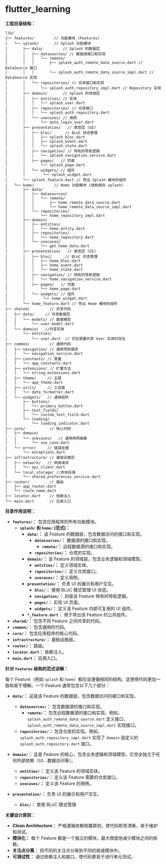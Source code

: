 # flutter_learning

**工程目录结构：**

```
lib/
├── features/         // 功能模块 (Features)
│   └── splash/       // Splash 功能模块
│       ├── data/         // Splash 的数据层
│       │   ├── datasources/ // 数据源接口和实现
│       │   │   └── remote/
│       │   │       ├── splash_auth_remote_data_source.dart // DataSource 接口
│       │   │       └── splash_auth_remote_data_source_impl.dart // DataSource 实现
│       │   └── repositories/ // 仓库接口和实现
│       │       └── splash_auth_repository_impl.dart // Repository 实现
│       ├── domain/       // Splash 的领域层
│       │   ├── entities/ // 实体
│       │   │   └── splash_user.dart
│       │   ├── repositories/ // 仓库接口
│       │   │   └── splash_auth_repository.dart
│       │   └── usecases/ // 用例
│       │       └── auto_login_user.dart
│       ├── presentation/   // 表现层 (UI)
│       │   ├── bloc/      // BLoC 状态管理
│       │   │   ├── splash_bloc.dart
│       │   │   ├── splash_event.dart
│       │   │   └── splash_state.dart
│       │   ├── navigation/ // 特有的导航逻辑
│       │   │   └── splash_navigation_service.dart
│       │   ├── pages/   // 页面
│       │       └── splash_page.dart
│       │   └── widgets/ // 组件
│       │        └── splash_widget.dart
│       └── splash_feature.dart // 导出 Splash 模块的组件
│   └── home/         // Home 功能模块 (结构类似 splash)
│       ├── data/
│       │   ├── datasources/
│       │   │   └── remote/
│       │   │       ├── home_remote_data_source.dart
│       │   │       └── home_remote_data_source_impl.dart
│       │   └── repositories/
│       │       └── home_repository_impl.dart
│       ├── domain/
│       │   ├── entities/
│       │   │   └── home_entity.dart
│       │   ├── repositories/
│       │   │   └── home_repository.dart
│       │   └── usecases/
│       │       └── get_home_data.dart
│       ├── presentation/   // 表现层 (UI)
│       │   ├── bloc/      // BLoC 状态管理
│       │   │   ├── home_bloc.dart
│       │   │   ├── home_event.dart
│       │   │   └── home_state.dart
│       │   ├── navigation/ // 特有的导航逻辑
│       │   │   └── home_navigation_service.dart
│       │   ├── pages/   // 页面
│       │       └── home_page.dart
│       │   └── widgets/ // 组件
│       │        └── home_widget.dart
│       └── home_feature.dart // 导出 Home 模块的组件
├── shared/         // 共享代码
│   ├── data/     // 共享数据层
│   │   └── models/ // 数据模型
│   │       └── user_model.dart
│   └── domain/   //共享实体
│       └── entities/
│           └── user.dart  // 仅在需要共享 User 实体时存在
├── common/         // 通用代码
│   ├── navigation/ // 通用导航服务
│   │   └── navigation_service.dart
│   ├── constants/ // 常量
│   │   └── app_constants.dart
│   ├── extensions/ // 扩展方法
│   │   └── string_extensions.dart
│   ├── theme/     // 主题
│   │   └── app_theme.dart
│   ├── utils/     // 工具类
│   │   └── date_formatter.dart
│   └── widgets/   // 通用组件
│       ├── buttons/
│       │   └── primary_button.dart
│       ├── text_fields/
│       │   └── custom_text_field.dart
│       └── loading/
│           └── loading_indicator.dart
├── core/           // 核心代码
│   ├── domain/
│   │   └── usecases/   // 通用用例抽象
│   │       └── use_case.dart
│   └── error/     // 错误处理
│       └── exceptions.dart
├── infrastructure/ // 基础设施层
│   ├── network/   // 网络请求
│   │   └── api_client.dart
│   └── local_storage/ //本地存储
│       └── shared_preferences_service.dart
├── router/         // 路由
│   ├── app_router.dart
│   └── route_name.dart
├── locator.dart    // 依赖注入
└── main.dart       // 应用入口
```

**目录作用说明：**

*   **`features/`：** 包含应用程序的所有功能模块。
    *   **`splash/` 和 `home/` (范式)：**
        *   **`data/`：** 该 Feature 的数据层，包含数据访问的接口和实现。
            *   **`datasources/`：** 数据源的接口和实现。
                *   **`remote/`：** 远程数据源的接口和实现。
            *   **`repositories/`：** 仓库的实现。
        *   **`domain/`：** 该 Feature 的领域层，包含业务逻辑和领域模型。
            *   **`entities/`：** 定义领域实体。
            *   **`repositories/`：** 定义仓库接口。
            *   **`usecases/`：** 定义用例。
        *   **`presentation/`：** 负责 UI 的展示和用户交互。
            *   **`bloc/`：** 使用 BLoC 模式管理 UI 状态。
            *   **`navigation/`：** 封装该 Feature 特有的导航逻辑。
            *   **`pages/`：** 实现 UI 页面。
            *   **`widgets/`：** 定义该 Feature 内部可复用的 UI 组件。
        *   **`*_feature.dart`：** 用于导出该 Feature 的公共组件。
*   **`shared/`：** 包含不同 Feature 之间共享的代码。
*   **`common/`：** 包含通用的代码。
*   **`core/`：** 包含应用程序的核心代码。
*   **`infrastructure/`：** 基础设施层。
*   **`router/`：** 路由。
*   **`locator.dart`：** 依赖注入。
*   **`main.dart`：** 应用入口。

**针对 `features` 结构的范式讲解：**

每个 Feature（例如 `splash` 和 `home`）都应该遵循相同的结构，这使得代码更加一致和易于理解。一个 Feature 通常包含以下几个部分：

*   **`data/`：** 这是该 Feature 的数据层，包含数据访问的接口和实现。
    *   **`datasources/`：** 包含数据源的接口和实现。
        *   **`remote/`：** 包含远程数据源的接口和实现。例如，`splash_auth_remote_data_source.dart` 定义接口，`splash_auth_remote_data_source_impl.dart` 实现接口。
    *   **`repositories/`：** 包含仓库的实现。例如，`splash_auth_repository_impl.dart` 实现了 `domain` 层定义的 `splash_auth_repository.dart` 接口。

*   **`domain/`：** 这是 Feature 的核心，包含业务逻辑和领域模型。它完全独立于任何外部依赖（UI、数据访问等）。
    *   **`entities/`：** 定义该 Feature 的领域实体。
    *   **`repositories/`：** 定义该 Feature 需要的仓库接口。
    *   **`usecases/`：** 定义该 Feature 的用例。

*   **`presentation/`：** 负责 UI 的展示和用户交互。
    *   **`bloc/`：** 使用 BLoC 模式管理

**关键设计原则：**

*   **Clean Architecture：** 严格遵循依赖倒置原则，使代码职责清晰，易于维护和测试。
*   **模块化：** 每个 Feature 都是一个独立的模块，最大限度地减少模块之间的依赖。
*   **关注点分离：** 将不同的关注点分离到不同的层或模块中。
*   **可测试性：** 通过依赖注入和接口，使代码更易于进行单元测试。

